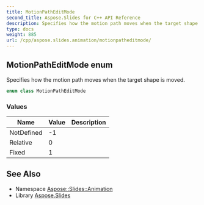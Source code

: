```yaml
---
title: MotionPathEditMode
second_title: Aspose.Slides for C++ API Reference
description: Specifies how the motion path moves when the target shape is moved.
type: docs
weight: 885
url: /cpp/aspose.slides.animation/motionpatheditmode/
---
```

## MotionPathEditMode enum


Specifies how the motion path moves when the target shape is moved.

```cpp
enum class MotionPathEditMode
```

### Values

| Name | Value | Description |
| --- | --- | --- |
| NotDefined | -1 |  |
| Relative | 0 |  |
| Fixed | 1 |  |

## See Also

* Namespace [Aspose::Slides::Animation](../)
* Library [Aspose.Slides](../../)
